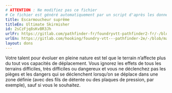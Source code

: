 ```yaml
---
# ATTENTION : Ne modifiez pas ce fichier
# Ce fichier est généré automatiquement par un script d'après les données du module Foundry VTT officiel et de sa traduction
title: Escarmoucheur suprême
titleEn: Ultimate Skirmisher
id: 2sCzFjq8sKvBR3Jh
urlFr: https://gitlab.com/pathfinder-fr/foundryvtt-pathfinder2-fr/-/blob/master/data/feats/2sCzFjq8sKvBR3Jh.htm
urlEn: https://gitlab.com/hooking/foundry-vtt---pathfinder-2e/-/blob/master/packs/data/feats.db/ultimate-skirmisher.json
layout: dons
---
```

Votre talent pour évoluer en pleine nature est tel que le terrain n’affecte plus du tout vos capacités de déplacement. Vous ignorez les effets de tous les terrains difficiles, très difficiles ou dangereux et vous ne déclenchez pas les pièges et les dangers qui se déclenchent lorsqu’on se déplace dans une zone définie (avec des fils de détente ou des plaques de pression, par exemple), sauf si vous le souhaitez.
